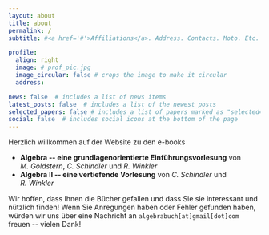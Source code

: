 ```yaml
---
layout: about
title: about
permalink: /
subtitle: #<a href='#'>Affiliations</a>. Address. Contacts. Moto. Etc.

profile:
  align: right
  image: # prof_pic.jpg
  image_circular: false # crops the image to make it circular
  address:

news: false  # includes a list of news items
latest_posts: false  # includes a list of the newest posts
selected_papers: false # includes a list of papers marked as "selected={true}"
social: false  # includes social icons at the bottom of the page
---
```


Herzlich willkommen auf der Website zu den e-books
* __Algebra -- eine grundlagenorientierte Einführungsvorlesung__ von _M.&nbsp;Goldstern_, _C.&nbsp;Schindler_ und _R.&nbsp;Winkler_
* __Algebra II -- eine vertiefende Vorlesung__ von _C.&nbsp;Schindler_ und _R.&nbsp;Winkler_

Wir hoffen, dass Ihnen die Bücher gefallen und dass Sie sie interessant und nützlich finden! Wenn Sie Anregungen haben oder Fehler gefunden haben, würden wir uns über eine Nachricht an `algebrabuch[at]gmail[dot]com` freuen -- vielen Dank!
